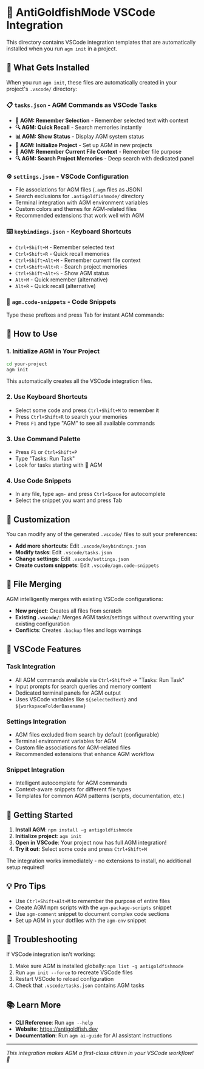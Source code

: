 # 🧠 AntiGoldfishMode VSCode Integration

This directory contains VSCode integration templates that are automatically installed when you run `agm init` in a project.

## 🚀 What Gets Installed

When you run `agm init`, these files are automatically created in your project's `.vscode/` directory:

### 📋 `tasks.json` - AGM Commands as VSCode Tasks
- **🧠 AGM: Remember Selection** - Remember selected text with context
- **🔍 AGM: Quick Recall** - Search memories instantly
- **📊 AGM: Show Status** - Display AGM system status
- **🚀 AGM: Initialize Project** - Set up AGM in new projects
- **🧠 AGM: Remember Current File Context** - Remember file purpose
- **🔍 AGM: Search Project Memories** - Deep search with dedicated panel

### ⚙️ `settings.json` - VSCode Configuration
- File associations for AGM files (`.agm` files as JSON)
- Search exclusions for `.antigoldfishmode/` directory
- Terminal integration with AGM environment variables
- Custom colors and themes for AGM-related files
- Recommended extensions that work well with AGM

### ⌨️ `keybindings.json` - Keyboard Shortcuts
- `Ctrl+Shift+M` - Remember selected text
- `Ctrl+Shift+R` - Quick recall memories
- `Ctrl+Shift+Alt+M` - Remember current file context
- `Ctrl+Shift+Alt+R` - Search project memories
- `Ctrl+Shift+Alt+S` - Show AGM status
- `Alt+M` - Quick remember (alternative)
- `Alt+R` - Quick recall (alternative)

### 📝 `agm.code-snippets` - Code Snippets
Type these prefixes and press Tab for instant AGM commands:
 
## 🎯 How to Use

### 1. Initialize AGM in Your Project
```bash
cd your-project
agm init
```

This automatically creates all the VSCode integration files.

### 2. Use Keyboard Shortcuts
- Select some code and press `Ctrl+Shift+M` to remember it
- Press `Ctrl+Shift+R` to search your memories
- Press `F1` and type "AGM" to see all available commands

### 3. Use Command Palette
- Press `F1` or `Ctrl+Shift+P`
- Type "Tasks: Run Task"
- Look for tasks starting with 🧠 AGM

### 4. Use Code Snippets
- In any file, type `agm-` and press `Ctrl+Space` for autocomplete
- Select the snippet you want and press Tab

## 🔧 Customization

You can modify any of the generated `.vscode/` files to suit your preferences:

- **Add more shortcuts**: Edit `.vscode/keybindings.json`
- **Modify tasks**: Edit `.vscode/tasks.json`
- **Change settings**: Edit `.vscode/settings.json`
- **Create custom snippets**: Edit `.vscode/agm.code-snippets`

## 🤝 File Merging

AGM intelligently merges with existing VSCode configurations:
- **New project**: Creates all files from scratch
- **Existing `.vscode/`**: Merges AGM tasks/settings without overwriting your existing configuration
- **Conflicts**: Creates `.backup` files and logs warnings

## 🎨 VSCode Features

### Task Integration
- All AGM commands available via `Ctrl+Shift+P` → "Tasks: Run Task"
- Input prompts for search queries and memory content
- Dedicated terminal panels for AGM output
- Uses VSCode variables like `${selectedText}` and `${workspaceFolderBasename}`

### Settings Integration
- AGM files excluded from search by default (configurable)
- Terminal environment variables for AGM
- Custom file associations for AGM-related files
- Recommended extensions that enhance AGM workflow

### Snippet Integration
- Intelligent autocomplete for AGM commands
- Context-aware snippets for different file types
- Templates for common AGM patterns (scripts, documentation, etc.)

## 🚀 Getting Started

1. **Install AGM**: `npm install -g antigoldfishmode`
2. **Initialize project**: `agm init`
3. **Open in VSCode**: Your project now has full AGM integration!
4. **Try it out**: Select some code and press `Ctrl+Shift+M`

The integration works immediately - no extensions to install, no additional setup required!

## 💡 Pro Tips

- Use `Ctrl+Shift+Alt+M` to remember the purpose of entire files
- Create AGM npm scripts with the `agm-package-scripts` snippet
- Use `agm-comment` snippet to document complex code sections
- Set up AGM in your dotfiles with the `agm-env` snippet

## 🐛 Troubleshooting

If VSCode integration isn't working:
1. Make sure AGM is installed globally: `npm list -g antigoldfishmode`
2. Run `agm init --force` to recreate VSCode files
3. Restart VSCode to reload configuration
4. Check that `.vscode/tasks.json` contains AGM tasks

## 📚 Learn More

- **CLI Reference**: Run `agm --help`
- **Website**: https://antigoldfish.dev
- **Documentation**: Run `agm ai-guide` for AI assistant instructions

---

*This integration makes AGM a first-class citizen in your VSCode workflow! 🎉*